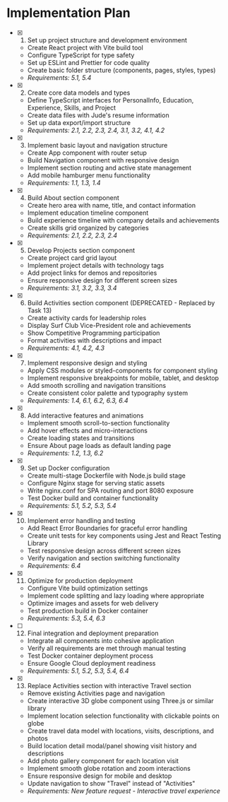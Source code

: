 # Implementation Plan

- [x] 1. Set up project structure and development environment
  - Create React project with Vite build tool
  - Configure TypeScript for type safety
  - Set up ESLint and Prettier for code quality
  - Create basic folder structure (components, pages, styles, types)
  - _Requirements: 5.1, 5.4_

- [x] 2. Create core data models and types
  - Define TypeScript interfaces for PersonalInfo, Education, Experience, Skills, and Project
  - Create data files with Jude's resume information
  - Set up data export/import structure
  - _Requirements: 2.1, 2.2, 2.3, 2.4, 3.1, 3.2, 4.1, 4.2_

- [x] 3. Implement basic layout and navigation structure
  - Create App component with router setup
  - Build Navigation component with responsive design
  - Implement section routing and active state management
  - Add mobile hamburger menu functionality
  - _Requirements: 1.1, 1.3, 1.4_

- [x] 4. Build About section component
  - Create hero area with name, title, and contact information
  - Implement education timeline component
  - Build experience timeline with company details and achievements
  - Create skills grid organized by categories
  - _Requirements: 2.1, 2.2, 2.3, 2.4_

- [x] 5. Develop Projects section component
  - Create project card grid layout
  - Implement project details with technology tags
  - Add project links for demos and repositories
  - Ensure responsive design for different screen sizes
  - _Requirements: 3.1, 3.2, 3.3, 3.4_

- [x] 6. Build Activities section component (DEPRECATED - Replaced by Task 13)
  - Create activity cards for leadership roles
  - Display Surf Club Vice-President role and achievements
  - Show Competitive Programming participation
  - Format activities with descriptions and impact
  - _Requirements: 4.1, 4.2, 4.3_

- [x] 7. Implement responsive design and styling
  - Apply CSS modules or styled-components for component styling
  - Implement responsive breakpoints for mobile, tablet, and desktop
  - Add smooth scrolling and navigation transitions
  - Create consistent color palette and typography system
  - _Requirements: 1.4, 6.1, 6.2, 6.3, 6.4_

- [x] 8. Add interactive features and animations
  - Implement smooth scroll-to-section functionality
  - Add hover effects and micro-interactions
  - Create loading states and transitions
  - Ensure About page loads as default landing page
  - _Requirements: 1.2, 1.3, 6.2_

- [x] 9. Set up Docker configuration
  - Create multi-stage Dockerfile with Node.js build stage
  - Configure Nginx stage for serving static assets
  - Write nginx.conf for SPA routing and port 8080 exposure
  - Test Docker build and container functionality
  - _Requirements: 5.1, 5.2, 5.3, 5.4_

- [x] 10. Implement error handling and testing
  - Add React Error Boundaries for graceful error handling
  - Create unit tests for key components using Jest and React Testing Library
  - Test responsive design across different screen sizes
  - Verify navigation and section switching functionality
  - _Requirements: 6.4_

- [x] 11. Optimize for production deployment
  - Configure Vite build optimization settings
  - Implement code splitting and lazy loading where appropriate
  - Optimize images and assets for web delivery
  - Test production build in Docker container
  - _Requirements: 5.3, 5.4, 6.3_

- [ ] 12. Final integration and deployment preparation
  - Integrate all components into cohesive application
  - Verify all requirements are met through manual testing
  - Test Docker container deployment process
  - Ensure Google Cloud deployment readiness
  - _Requirements: 5.1, 5.2, 5.3, 5.4, 6.4_

- [x] 13. Replace Activities section with interactive Travel section
  - Remove existing Activities page and navigation
  - Create interactive 3D globe component using Three.js or similar library
  - Implement location selection functionality with clickable points on globe
  - Create travel data model with locations, visits, descriptions, and photos
  - Build location detail modal/panel showing visit history and descriptions
  - Add photo gallery component for each location visit
  - Implement smooth globe rotation and zoom interactions
  - Ensure responsive design for mobile and desktop
  - Update navigation to show "Travel" instead of "Activities"
  - _Requirements: New feature request - Interactive travel experience_